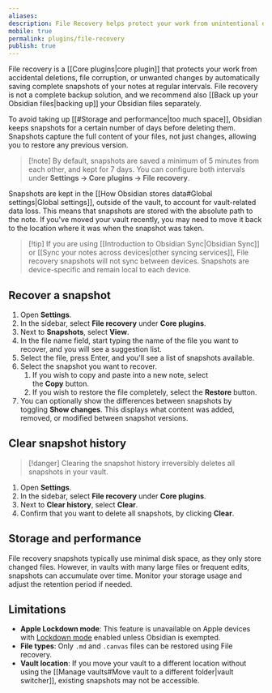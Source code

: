 ```yaml
---
aliases:
description: File Recovery helps protect your work from unintentional data loss by automatically saving snapshots of your notes at regular intervals. 
mobile: true 
permalink: plugins/file-recovery
publish: true 
---
```


File recovery is a [[Core plugins|core plugin]] that protects your work from accidental deletions, file corruption, or unwanted changes by automatically saving complete snapshots of your notes at regular intervals. File recovery is not a complete backup solution, and we recommend also [[Back up your Obsidian files|backing up]] your Obsidian files separately.

To avoid taking up [[#Storage and performance|too much space]], Obsidian keeps snapshots for a certain number of days before deleting them. Snapshots capture the full content of your files, not just changes, allowing you to restore any previous version.

> [!note] By default, snapshots are saved a minimum of 5 minutes from each other, and kept for 7 days. You can configure both intervals under **Settings → Core plugins → File recovery**.

Snapshots are kept in the [[How Obsidian stores data#Global settings|Global settings]], outside of the vault, to account for vault-related data loss. This means that snapshots are stored with the absolute path to the note. If you've moved your vault recently, you may need to move it back to the location where it was when the snapshot was taken.

> [!tip] If you are using [[Introduction to Obsidian Sync|Obsidian Sync]] or [[Sync your notes across devices|other syncing services]], File recovery snapshots will not sync between devices. Snapshots are device-specific and remain local to each device.

## Recover a snapshot

1. Open **Settings**.
2. In the sidebar, select **File recovery** under **Core plugins**.
3. Next to **Snapshots**, select **View**.
4. In the file name field, start typing the name of the file you want to recover, and you will see a suggestion list.
5. Select the file, press Enter, and you'll see a list of snapshots available.
6. Select the snapshot you want to recover.
    1. If you wish to copy and paste into a new note, select the **Copy** button.
    2. If you wish to restore the file completely, select the **Restore** button.
7. You can optionally show the differences between snapshots by toggling **Show changes**. This displays what content was added, removed, or modified between snapshot versions.

## Clear snapshot history

> [!danger] Clearing the snapshot history irreversibly deletes all snapshots in your vault.

1. Open **Settings**.
2. In the sidebar, select **File recovery** under **Core plugins**.
3. Next to **Clear history**, select **Clear**.
4. Confirm that you want to delete all snapshots, by clicking **Clear**.

## Storage and performance

File recovery snapshots typically use minimal disk space, as they only store changed files. However, in vaults with many large files or frequent edits, snapshots can accumulate over time. Monitor your storage usage and adjust the retention period if needed.

## Limitations

- **Apple Lockdown mode**: This feature is unavailable on Apple devices with [Lockdown mode](https://support.apple.com/en-us/105120) enabled unless Obsidian is exempted.
- **File types**: Only `.md` and `.canvas` files can be restored using File recovery.
- **Vault location**: If you move your vault to a different location without using the [[Manage vaults#Move vault to a different folder|vault switcher]], existing snapshots may not be accessible.

